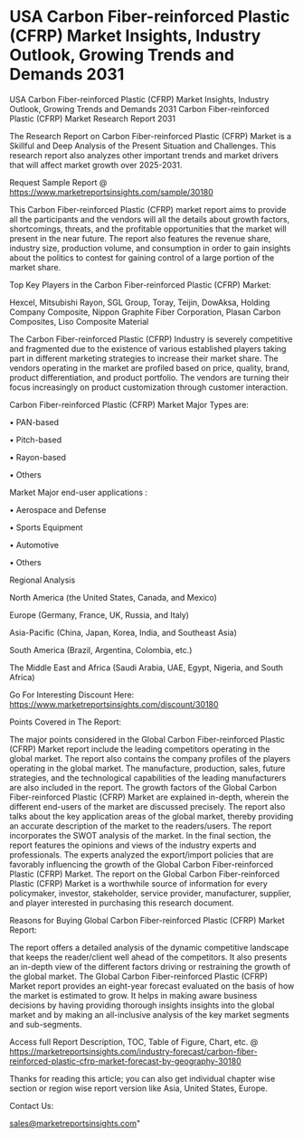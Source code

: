 # USA Carbon Fiber-reinforced Plastic (CFRP) Market Insights, Industry Outlook, Growing Trends and Demands 2031
USA Carbon Fiber-reinforced Plastic (CFRP) Market Insights, Industry Outlook, Growing Trends and Demands 2031
Carbon Fiber-reinforced Plastic (CFRP) Market Research Report 2031

The Research Report on Carbon Fiber-reinforced Plastic (CFRP) Market is a Skillful and Deep Analysis of the Present Situation and Challenges. This research report also analyzes other important trends and market drivers that will affect market growth over 2025-2031.

Request Sample Report @ https://www.marketreportsinsights.com/sample/30180

This Carbon Fiber-reinforced Plastic (CFRP) market report aims to provide all the participants and the vendors will all the details about growth factors, shortcomings, threats, and the profitable opportunities that the market will present in the near future. The report also features the revenue share, industry size, production volume, and consumption in order to gain insights about the politics to contest for gaining control of a large portion of the market share.

Top Key Players in the Carbon Fiber-reinforced Plastic (CFRP) Market:

Hexcel, Mitsubishi Rayon, SGL Group, Toray, Teijin, DowAksa, Holding Company Composite, Nippon Graphite Fiber Corporation, Plasan Carbon Composites, Liso Composite Material

The Carbon Fiber-reinforced Plastic (CFRP) Industry is severely competitive and fragmented due to the existence of various established players taking part in different marketing strategies to increase their market share. The vendors operating in the market are profiled based on price, quality, brand, product differentiation, and product portfolio. The vendors are turning their focus increasingly on product customization through customer interaction.

Carbon Fiber-reinforced Plastic (CFRP) Market Major Types are:

• PAN-based

• Pitch-based

• Rayon-based

• Others

Market Major end-user applications :

• Aerospace and Defense

• Sports Equipment

• Automotive

• Others

Regional Analysis

North America (the United States, Canada, and Mexico)

Europe (Germany, France, UK, Russia, and Italy)

Asia-Pacific (China, Japan, Korea, India, and Southeast Asia)

South America (Brazil, Argentina, Colombia, etc.)

The Middle East and Africa (Saudi Arabia, UAE, Egypt, Nigeria, and South Africa)

Go For Interesting Discount Here: https://www.marketreportsinsights.com/discount/30180

Points Covered in The Report:

The major points considered in the Global Carbon Fiber-reinforced Plastic (CFRP) Market report include the leading competitors operating in the global market.
The report also contains the company profiles of the players operating in the global market.
The manufacture, production, sales, future strategies, and the technological capabilities of the leading manufacturers are also included in the report.
The growth factors of the Global Carbon Fiber-reinforced Plastic (CFRP) Market are explained in-depth, wherein the different end-users of the market are discussed precisely.
The report also talks about the key application areas of the global market, thereby providing an accurate description of the market to the readers/users.
The report incorporates the SWOT analysis of the market. In the final section, the report features the opinions and views of the industry experts and professionals. The experts analyzed the export/import policies that are favorably influencing the growth of the Global Carbon Fiber-reinforced Plastic (CFRP) Market.
The report on the Global Carbon Fiber-reinforced Plastic (CFRP) Market is a worthwhile source of information for every policymaker, investor, stakeholder, service provider, manufacturer, supplier, and player interested in purchasing this research document.

Reasons for Buying Global Carbon Fiber-reinforced Plastic (CFRP) Market Report:

The report offers a detailed analysis of the dynamic competitive landscape that keeps the reader/client well ahead of the competitors.
It also presents an in-depth view of the different factors driving or restraining the growth of the global market.
The Global Carbon Fiber-reinforced Plastic (CFRP) Market report provides an eight-year forecast evaluated on the basis of how the market is estimated to grow.
It helps in making aware business decisions by having providing thorough insights insights into the global market and by making an all-inclusive analysis of the key market segments and sub-segments.

Access full Report Description, TOC, Table of Figure, Chart, etc. @ https://marketreportsinsights.com/industry-forecast/carbon-fiber-reinforced-plastic-cfrp-market-forecast-by-geography-30180

Thanks for reading this article; you can also get individual chapter wise section or region wise report version like Asia, United States, Europe.

Contact Us:

sales@marketreportsinsights.com"

